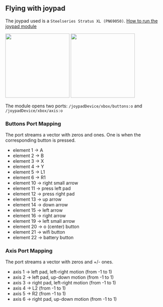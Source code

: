 ## Flying with joypad

The joypad used is a `Steelseries Stratus XL (PN69050)`. [How to run the joypad module](https://github.com/robotology/walking-controllers#how-to-run-the-joypad-module)

<img src="https://github.com/ami-iit/ironcub_mk1_software/assets/12396934/46635ac2-e3e0-4b54-aafd-a56224ff716c" width="200">
<img src="https://github.com/ami-iit/ironcub_mk1_software/assets/12396934/6f12ff30-2612-4271-a698-c3453ec38e25" width="200">

The module opens two ports: `/joypadDevice/xbox/buttons:o` and `/joypadDevice/xbox/axis:o`

### Buttons Port Mapping

The port streams a vector with zeros and ones. One is when the corresponding button is pressed.

- element 1 -> A
- element 2 -> B
- element 3 -> X
- element 4 -> Y
- element 5 -> L1
- element 6 -> R1
- element 10 -> right small arrow
- element 11 -> press left pad
- element 12 -> press right pad
- element 13 -> up arrow
- element 14 -> down arrow
- element 15 -> left arrow
- element 16 -> right arrow
- element 19 -> left small arrow
- element 20 -> o (center) button
- element 21 -> wifi button
- element 22 -> battery button

### Axis Port Mapping

The port streams a vector with zeros and +/- ones.

- axis 1 -> left pad, left-right motion (from -1 to 1)
- axis 2 -> left pad, up-down motion (from -1 to 1)
- axis 3 -> right pad, left-right motion (from -1 to 1)
- axis 4 -> L2 (from -1 to 1)
- axis 5 -> R2 (from -1 to 1)
- axis 6 -> right pad, up-down motion (from -1 to 1) 
